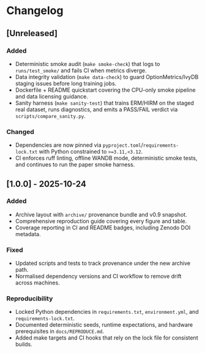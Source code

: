 # Changelog

## [Unreleased]

### Added
- Deterministic smoke audit (`make smoke-check`) that logs to `runs/test_smoke/` and fails CI when metrics diverge.
- Data integrity validation (`make data-check`) to guard OptionMetrics/IvyDB staging issues before long training jobs.
- Dockerfile + README quickstart covering the CPU-only smoke pipeline and data licensing guidance.
- Sanity harness (`make sanity-test`) that trains ERM/HIRM on the staged real dataset, runs diagnostics, and emits a PASS/FAIL verdict via `scripts/compare_sanity.py`.

### Changed
- Dependencies are now pinned via `pyproject.toml`/`requirements-lock.txt` with Python constrained to `>=3.11,<3.12`.
- CI enforces ruff linting, offline WANDB mode, deterministic smoke tests, and continues to run the paper smoke harness.

## [1.0.0] - 2025-10-24

### Added
- Archive layout with `archive/` provenance bundle and v0.9 snapshot.
- Comprehensive reproduction guide covering every figure and table.
- Coverage reporting in CI and README badges, including Zenodo DOI metadata.

### Fixed
- Updated scripts and tests to track provenance under the new archive path.
- Normalised dependency versions and CI workflow to remove drift across machines.

### Reproducibility
- Locked Python dependencies in `requirements.txt`, `environment.yml`, and `requirements-lock.txt`.
- Documented deterministic seeds, runtime expectations, and hardware prerequisites in `docs/REPRODUCE.md`.
- Added make targets and CI hooks that rely on the lock file for consistent builds.
